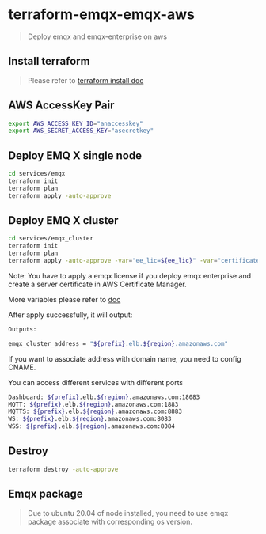 # terraform-emqx-emqx-aws
> Deploy emqx and emqx-enterprise on aws


## Install terraform
> Please refer to [terraform install doc](https://learn.hashicorp.com/tutorials/terraform/install-cli)


## AWS AccessKey Pair
```bash
export AWS_ACCESS_KEY_ID="anaccesskey"
export AWS_SECRET_ACCESS_KEY="asecretkey"
```

## Deploy EMQ X single node
```bash
cd services/emqx
terraform init
terraform plan
terraform apply -auto-approve
```


## Deploy EMQ X cluster
```bash
cd services/emqx_cluster
terraform init
terraform plan
terraform apply -auto-approve -var="ee_lic=${ee_lic}" -var="certificate_arn=${certificate_arn}"
```
Note: You have to apply a emqx license if you deploy emqx enterprise and create a server certificate in AWS Certificate Manager.

More variables please refer to [doc](docs/variables.md)

After apply successfully, it will output:
```bash
Outputs:

emqx_cluster_address = "${prefix}.elb.${region}.amazonaws.com"
```

If you want to associate address with domain name, you need to config CNAME.

You can access different services with different ports
```bash
Dashboard: ${prefix}.elb.${region}.amazonaws.com:18083
MQTT: ${prefix}.elb.${region}.amazonaws.com:1883
MQTTS: ${prefix}.elb.${region}.amazonaws.com:8883
WS: ${prefix}.elb.${region}.amazonaws.com:8083
WSS: ${prefix}.elb.${region}.amazonaws.com:8084
```

## Destroy
```bash
terraform destroy -auto-approve
```

## Emqx package
> Due to ubuntu 20.04 of node installed, you need to use emqx package associate with corresponding os version.



